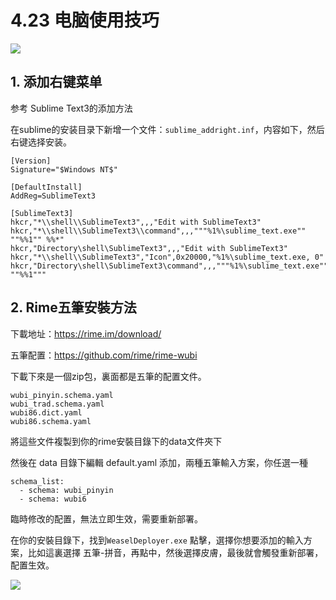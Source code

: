 # 4.23 电脑使用技巧

![](http://image.iswbm.com/20200602135014.png)

## 1. 添加右键菜单

参考 Sublime Text3的添加方法

在sublime的安装目录下新增一个文件：`sublime_addright.inf`，内容如下，然后右键选择安装。

```
[Version]
Signature="$Windows NT$"

[DefaultInstall]
AddReg=SublimeText3

[SublimeText3]
hkcr,"*\\shell\\SublimeText3",,,"Edit with SublimeText3"
hkcr,"*\\shell\\SublimeText3\\command",,,"""%1%\sublime_text.exe"" ""%%1"" %%*"
hkcr,"Directory\shell\SublimeText3",,,"Edit with SublimeText3"
hkcr,"*\\shell\\SublimeText3","Icon",0x20000,"%1%\sublime_text.exe, 0"
hkcr,"Directory\shell\SublimeText3\command",,,"""%1%\sublime_text.exe"" ""%%1"""
```

## 2. Rime五筆安裝方法

下載地址：https://rime.im/download/

五筆配置：https://github.com/rime/rime-wubi

下載下來是一個zip包，裏面都是五筆的配置文件。

```
wubi_pinyin.schema.yaml
wubi_trad.schema.yaml
wubi86.dict.yaml
wubi86.schema.yaml
```

將這些文件複製到你的rime安裝目錄下的data文件夾下

然後在 data 目錄下編輯 default.yaml 添加，兩種五筆輸入方案，你任選一種

```
schema_list:
  - schema: wubi_pinyin
  - schema: wubi6
```

臨時修改的配置，無法立即生效，需要重新部署。

在你的安裝目錄下，找到`WeaselDeployer.exe` 點擊，選擇你想要添加的輸入方案，比如這裏選擇 五筆-拼音，再點中，然後選擇皮膚，最後就會觸發重新部署，配置生效。

![](http://image.python-online.cn/20200119143952.png)

